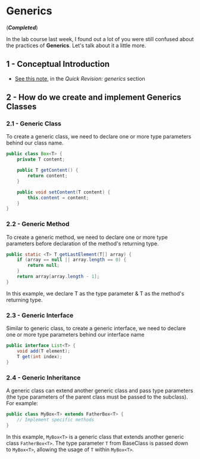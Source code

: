 # Generics
(_**Completed**_)

In the lab course last week, I found out a lot of you were still confused about the practices
of **Generics**. Let's talk about it a little more.
## 1 - Conceptual Introduction
- [See this note](02-trees.md), in the _Quick Revision: generics_ section

## 2 - How do we create and implement Generics Classes

### 2.1 - Generic Class
To create a generic class, we need to declare one or more type parameters behind our class name.
```java 
public class Box<T> {
    private T content;

    public T getContent() {
        return content;
    }

    public void setContent(T content) {
        this.content = content;
    }
}
```
### 2.2 - Generic Method
To create a generic method, we need to declare one or more type parameters before declaration of the method's returning
type.
```java
public static <T> T getLastElement(T[] array) {
    if (array == null || array.length == 0) {
        return null;
    }
    return array[array.length - 1];
}
```
In this example, we declare T as the type parameter & T as the method's returning type.
### 2.3 - Generic Interface
Similar to generic class, to create a generic interface,
we need to declare one or more type parameters behind our interface name
```java
public interface List<T> {
    void add(T element);
    T get(int index);
}
```

### 2.4 - Generic Inheritance
A generic class can extend another generic class and pass type parameters (the type parameters of the parent class must 
be passed to the subclass). For example:
```java
public class MyBox<T> extends FatherBox<T> {
    // Implement specific methods
}
```
In this example, `MyBox<T>` is a generic class that extends another generic class `FatherBox<T>`. The type 
parameter `T` from BaseClass is passed down to `MyBox<T>`, allowing the usage of `T` within `MyBox<T>`.